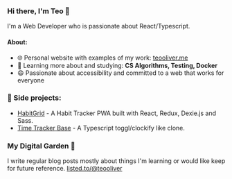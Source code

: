 ### Hi there, I'm Teo 👋
I'm a Web Developer who is passionate about React/Typescript.

#### About:
- 🌐 Personal website with examples of my work: <a href="https://teooliver.me/">teooliver.me</a>
- 🌱 Learning more about and studying: **CS Algorithms, Testing, Docker**
- 😄 Passionate about accessibility and committed to a web that works for everyone

### 🚀 Side projects:
- [HabitGrid](https://habitgrid.xyz) - A Habit Tracker PWA built with React, Redux, Dexie.js and Sass.
- [Time Tracker Base](https://github.com/teooliver/time-tracker-base) - A Typescript toggl/clockify like clone.

### My Digital Garden 🌱
I write regular blog posts mostly about things I'm learning or would like keep for future reference.
<a href="https://listed.to/@teooliver">listed.to/@teooliver</a>

<!--
**teooliver/teooliver** is a ✨ _special_ ✨ repository because its `README.md` (this file) appears on your GitHub profile.

Here are some ideas to get you started:

- 🔭 I’m currently working on ...
- 🌱 I’m currently learning ...
- 👯 I’m looking to collaborate on ...
- 🤔 I’m looking for help with ...
- 💬 Ask me about ...
- 📫 How to reach me: ...
- 😄 Pronouns: ...
- ⚡ Fun fact: ...
-->
